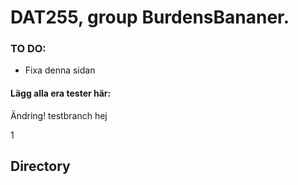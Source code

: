 # DAT255, group BurdensBananer.
### TO DO:
- Fixa denna sidan
#### Lägg alla era tester här:
Ändring!
testbranch
hej

1
## Directory


